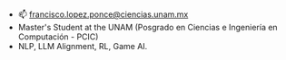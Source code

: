 - 📫 francisco.lopez.ponce@ciencias.unam.mx
- Master's Student at the UNAM (Posgrado en Ciencias e Ingeniería en Computación - PCIC)
- NLP, LLM Alignment, RL, Game AI.
<!---- Español, English, 日本語, Deutsch.


Kurocaguama/Kurocaguama is a ✨ special ✨ repository because its `README.md` (this file) appears on your GitHub profile.
You can click the Preview link to take a look at your changes.
--->
